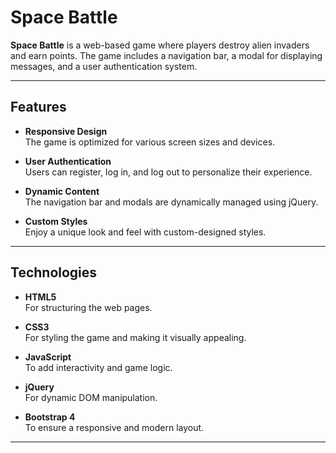 # Space Battle

**Space Battle** is a web-based game where players destroy alien invaders and earn points. The game includes a navigation bar, a modal for displaying messages, and a user authentication system.

---

## Features

- **Responsive Design**  
  The game is optimized for various screen sizes and devices.

- **User Authentication**  
  Users can register, log in, and log out to personalize their experience.

- **Dynamic Content**  
  The navigation bar and modals are dynamically managed using jQuery.

- **Custom Styles**  
  Enjoy a unique look and feel with custom-designed styles.

---

## Technologies

- **HTML5**  
  For structuring the web pages.

- **CSS3**  
  For styling the game and making it visually appealing.

- **JavaScript**  
  To add interactivity and game logic.

- **jQuery**  
  For dynamic DOM manipulation.

- **Bootstrap 4**  
  To ensure a responsive and modern layout.

---